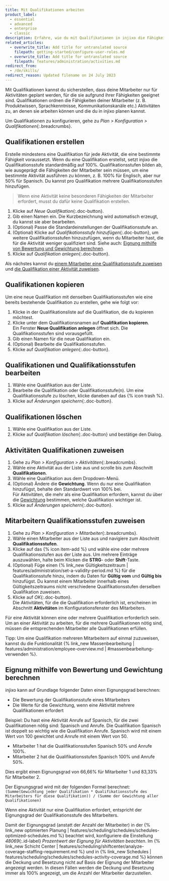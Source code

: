 ```yaml
---
title: Mit Qualifikationen arbeiten
product_label:
  - essential
  - advanced
  - enterprise
  - classic
description: Erfahre, wie du mit Qualifikationen in injixo die Fähigkeiten deiner Mitarbeiter abbilden kannst. Erstelle, bearbeite und lösche Qualifikationen und Qualifikationsstufen.
related_articles:
  - overwrite_title: Add title for untranslated source
    filepath: getting-started/configure-user-roles.md
  - overwrite_title: Add title for untranslated source
    filepath: features/administration/activities.md
redirect_from:
  - /de/skills/
redirect_reason: Updated filename on 24 July 2023
---
```


Mit Qualifikationen kannst du sicherstellen, dass deine Mitarbeiter nur für Aktivitäten geplant werden, für die sie aufgrund ihrer Fähigkeiten geeignet sind. Qualifikationen ordnen die Fähigkeiten deiner Mitarbeiter (z.&nbsp;B. Produktwissen, Sprachkenntnisse, Kommunikationskanäle etc.) Aktivitäten zu, an denen sie arbeiten können und die du in injixo planen kannst.

Um Qualifikationen zu konfigurieren, gehe zu _Plan > Konfiguration > Qualifikationen_{:.breadcrumbs}.

## Qualifikationen erstellen

Erstelle mindestens eine Qualifikation für jede Aktivität, die eine bestimmte Fähigkeit voraussetzt. Wenn du eine Qualifikation erstellst, setzt injixo die Qualifikationsstufe standardmäßig auf 100%. Qualifikationsstufen bilden ab, wie ausgeprägt die Fähigkeiten der Mitarbeiter sein müssen, um eine bestimmte Aktivität ausführen zu können, z.&nbsp;B. 100% für Englisch, aber nur 50% für Spanisch. Du kannst pro Qualifikation mehrere Qualifikationsstufen hinzufügen. 

> Wenn eine Aktivität keine besonderen Fähigkeiten der Mitarbeiter erfordert, musst du dafür keine Qualifikation erstellen.

1. Klicke auf _Neue Qualifikation_{:.doc-button}.
2. Gib einen Namen ein.
   Die Kurzbezeichnung wird automatisch erzeugt, du kannst sie aber bearbeiten.
3. (Optional) Passe die Standardeinstellungen der Qualifikationsstufe an.
4. (Optional) Klicke auf _Qualifikationsstufe hinzufügen_{:.doc-button}, um weitere Qualifikationsstufen hinzuzufügen, wenn du Mitarbeiter hast, die für die Aktivität weniger qualifiziert sind. Siehe auch: [Eignung mithilfe von Bewertung und Gewichtung berechnen](#eignung-mithilfe-von-bewertung-und-gewichtung-berechnen).
5. Klicke auf _Qualifikation anlegen_{:.doc-button}.  

 Als nächstes kannst du [einem Mitarbeiter eine Qualifikationsstufe zuweisen](#mitarbeitern-qualifikationsstufen-zuweisen) und [die Qualifikation einer Aktivität zuweisen](#aktivitäten-qualifikationen-zuweisen).

## Qualifikationen kopieren

Um eine neue Qualifikation mit denselben Qualifikationsstufen wie eine bereits bestehende Qualifikation zu erstellen, gehe wie folgt vor:

1. Klicke in der Qualifikationsliste auf die Qualifikation, die du kopieren möchtest.
2. Klicke unter dem Qualifikationsnamen auf **Qualifikation kopieren**.  
   Ein Fenster **Neue Qualifikation anlegen** öffnet sich. Die Qualifikationsstufen sind vorausgefüllt.
3. Gib einen Namen für die neue Qualifikation ein.
4. (Optional) Bearbeite die Qualifikationsstufen.
5. Klicke auf _Qualifikation anlegen_{:.doc-button}.

## Qualifikationen und Qualifikationsstufen bearbeiten

1. Wähle eine Qualifikation aus der Liste.
2. Bearbeite die Qualifikation oder Qualifikationsstufe(n).
   Um eine Qualifikationsstufe zu löschen, klicke daneben auf das {% icon trash %}.
3. Klicke auf _Änderungen speichern_{:.doc-button}.

## Qualifikationen löschen

1. Wähle eine Qualifikation aus der Liste.
2. Klicke auf _Qualifikation löschen_{:.doc-button} und bestätige den Dialog.

## Aktivitäten Qualifikationen zuweisen

1. Gehe zu _Plan > Konfiguration > Aktivitäten_{:.breadcrumbs}.
2. Wähle eine Aktivität aus der Liste aus und scrolle bis zum Abschnitt **Qualifikationen**.
3. Wähle eine Qualifikation aus dem Dropdown-Menü.
4. (Optional) Ändere die **Gewichtung**. Wenn du nur eine Qualifikation hinzufügst, behalte den Standardwert von 100% bei.  
   Für Aktivitäten, die mehr als eine Qualifikation erfordern, kannst du über die [Gewichtung](#eignung-mithilfe-von-bewertung-und-gewichtung-berechnen) bestimmen, welche Qualifikation wichtiger ist.
7. Klicke auf _Änderungen speichern_{:.doc-button}.

## Mitarbeitern Qualifikationsstufen zuweisen

1. Gehe zu _Plan > Konfiguration > Mitarbeiter_{:.breadcrumbs}.
2. Wähle einen Mitarbeiter aus der Liste aus und navigiere zum Abschnitt **Qualifikationsstufen**.
3. Klicke auf das {% icon item-add %} und wähle eine oder mehrere Qualifikationsstufen aus der Liste aus.
   Um mehrere Einträge auszuwählen, halte beim Klicken die **STRG**- oder **Shift**-Taste.
4. (Optional) Füge einen {% link_new Gültigkeitszeitraum | features/administration/set-a-validity-period.md %} für die Qualifikationsstufe hinzu, indem du Daten für **Gültig vom** und **Gültig bis** hinzufügst.
   Du kannst einem Mitarbeiter innerhalb eines Gültigkeitszeitraums nicht verschiedene Qualifikationsstufen derselben Qualifikation zuweisen.
 5. Klicke auf _OK_{:.doc-button}.  
   Die Aktivitäten, für die die Qualifikation erforderlich ist, erscheinen im Abschnitt **Aktivitäten** im Konfigurationsfenster des Mitarbeiters.

Für eine Aktivität können eine oder mehrere Qualifikation erforderlich sein. Um an einer Aktivität zu arbeiten, für die mehrere Qualifikationen nötig sind, müssen die entsprechenden Mitarbeiter alle Qualifikationen erfüllen.

Tipp: Um eine Qualifikation mehreren Mitarbeitern auf einmal zuzuweisen, kannst du die Funktionalität {% link_new Massenbearbeitung | features/administration/employee-overview.md | #massenbearbeitung-verwenden %}. 

## Eignung mithilfe von Bewertung und Gewichtung berechnen

injixo kann auf Grundlage folgender Daten einen Eignungsgrad berechnen:

- Die Bewertung der Qualifikationsstufe eines Mitarbeiters
- Die Werte für die Gewichtung, wenn eine Aktivität mehrere Qualifikationen erfordert

Beispiel: Du hast eine Aktivität Anrufe auf Spanisch, für die zwei Qualifikationen nötig sind: Spanisch und Anrufe. Die Qualifikation Spanisch ist doppelt so wichtig wie die Qualifikation Anrufe. Spanisch wird mit einem Wert von 100 gewichtet und Anrufe mit einem Wert von 50.

- Mitarbeiter&nbsp;1 hat die Qualifikationsstufen Spanisch 50% und Anrufe 100%.
- Mitarbeiter&nbsp;2 hat die Qualifikationsstufen Spanisch 100% und Anrufe 50%.

Dies ergibt einen Eignungsgrad von 66,66% für Mitarbeiter&nbsp;1 und 83,33% für Mitarbeiter&nbsp;2.

Der Eignungsgrad wird mit der folgenden Formel berechnet: `(Summe(Gewichtung jeder Qualifikation * Qualifikationsstufe des Mitarbeiters für diese Qualifikation)) / (Summe der Gewichtung aller Qualifikationen)`

Wenn eine Aktivität nur eine Qualifikation erfordert, entspricht der Eignungsgrad der Qualifikationsstufe des Mitarbeiters.

Damit der Eignungsgrad (anstatt der Anzahl der Mitarbeiter) in der {% link_new optimierten Planung | features/scheduling/schedules/schedules-optimized-schedules.md %} beachtet wird, konfiguriere die Einstellung _48069_{:.id-label} _Prozentwert der Eignung für Aktivitäten beachten_. Im {% link_new Schicht Center | features/scheduling/shiftcenter/analyze-coverage-staffing-requirement.md %} und in {% link_new Schedules | features/scheduling/schedules/schedules-activity-coverage.md %} können die Deckung und Besetzung nicht auf Basis der Eignung der Mitarbeiter angezeigt werden. In diesen Fällen werden die Deckung und Besetzung immer als 100% angezeigt, um die Anzahl der Mitarbeiter darzustellen.
